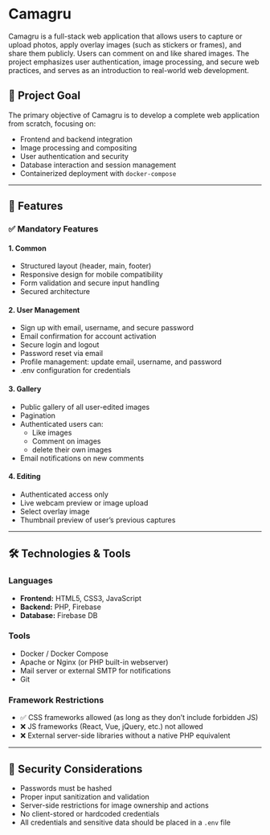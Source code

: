 # Camagru

Camagru is a full-stack web application that allows users to capture or upload photos, apply overlay images (such as stickers or frames), and share them publicly. Users can comment on and like shared images. The project emphasizes user authentication, image processing, and secure web practices, and serves as an introduction to real-world web development.

## 🧠 Project Goal

The primary objective of Camagru is to develop a complete web application from scratch, focusing on:

- Frontend and backend integration
- Image processing and compositing
- User authentication and security
- Database interaction and session management
- Containerized deployment with `docker-compose`

---

## 🚀 Features

### ✅ Mandatory Features

#### 1. Common
- Structured layout (header, main, footer)
- Responsive design for mobile compatibility
- Form validation and secure input handling
- Secured architecture

#### 2. User Management
- Sign up with email, username, and secure password
- Email confirmation for account activation
- Secure login and logout
- Password reset via email
- Profile management: update email, username, and password
- .env configuration for credentials

#### 3. Gallery
- Public gallery of all user-edited images
- Pagination
- Authenticated users can:
  - Like images
  - Comment on images
  - delete their own images
- Email notifications on new comments

#### 4. Editing
- Authenticated access only
- Live webcam preview or image upload
- Select overlay image
- Thumbnail preview of user’s previous captures

---

## 🛠️ Technologies & Tools

### Languages
- **Frontend:** HTML5, CSS3, JavaScript
- **Backend:** PHP, Firebase
- **Database:** Firebase DB

### Tools
- Docker / Docker Compose
- Apache or Nginx (or PHP built-in webserver)
- Mail server or external SMTP for notifications
- Git

### Framework Restrictions
- ✅ CSS frameworks allowed (as long as they don’t include forbidden JS)
- ❌ JS frameworks (React, Vue, jQuery, etc.) not allowed
- ❌ External server-side libraries without a native PHP equivalent

---

## 🧷 Security Considerations

- Passwords must be hashed
- Proper input sanitization and validation
- Server-side restrictions for image ownership and actions
- No client-stored or hardcoded credentials
- All credentials and sensitive data should be placed in a `.env` file
